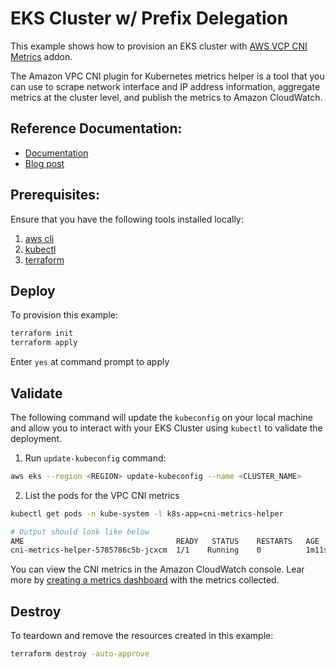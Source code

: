 # EKS Cluster w/ Prefix Delegation

This example shows how to provision an EKS cluster with [AWS VCP CNI Metrics](https://docs.aws.amazon.com/eks/latest/userguide/cni-metrics-helper.html) addon. 

The Amazon VPC CNI plugin for Kubernetes metrics helper is a tool that you can use to scrape network interface and IP address information, aggregate metrics at the cluster level, and publish the metrics to Amazon CloudWatch.

## Reference Documentation:

- [Documentation](https://docs.aws.amazon.com/eks/latest/userguide/cni-metrics-helper.html)
- [Blog post](https://aws.amazon.com/blogs/containers/amazon-vpc-cni-increases-pods-per-node-limits/)

## Prerequisites:

Ensure that you have the following tools installed locally:

1. [aws cli](https://docs.aws.amazon.com/cli/latest/userguide/install-cliv2.html)
2. [kubectl](https://Kubernetes.io/docs/tasks/tools/)
3. [terraform](https://learn.hashicorp.com/tutorials/terraform/install-cli)

## Deploy

To provision this example:

```sh
terraform init
terraform apply
```

Enter `yes` at command prompt to apply


## Validate

The following command will update the `kubeconfig` on your local machine and allow you to interact with your EKS Cluster using `kubectl` to validate the deployment.

1. Run `update-kubeconfig` command:

```sh
aws eks --region <REGION> update-kubeconfig --name <CLUSTER_NAME>
```

2. List the pods for the VPC CNI metrics

```sh
kubectl get pods -n kube-system -l k8s-app=cni-metrics-helper

# Output should look like below
AME                                  READY   STATUS    RESTARTS   AGE
cni-metrics-helper-5785786c5b-jcxcm  1/1    Running    0          1m11s
```

You can view the CNI metrics in the Amazon CloudWatch console. Lear more by [creating a metrics dashboard](https://docs.aws.amazon.com/eks/latest/userguide/cni-metrics-helper.html#create-metrics-dashboard) with the metrics collected.

## Destroy

To teardown and remove the resources created in this example:

```sh
terraform destroy -auto-approve
```
